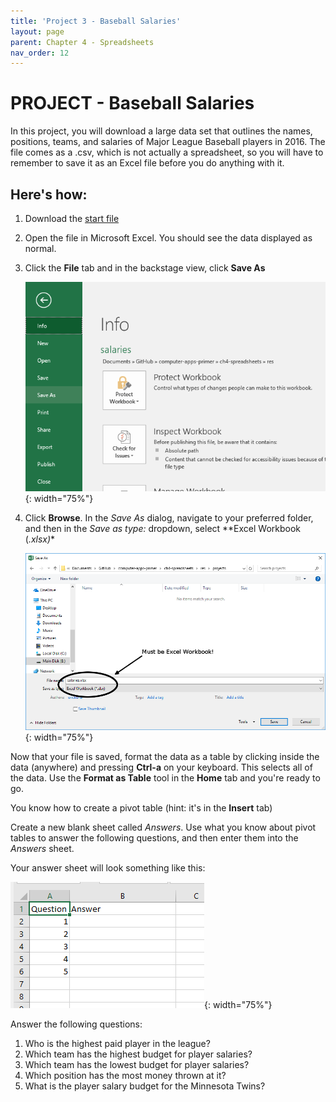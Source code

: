 ```yaml
--- 
title: 'Project 3 - Baseball Salaries'
layout: page
parent: Chapter 4 - Spreadsheets
nav_order: 12
---
```


PROJECT - Baseball Salaries
===========================

In this project, you will download a large data set that outlines the
names, positions, teams, and salaries of Major League Baseball players
in 2016. The file comes as a .csv, which is not actually a spreadsheet,
so you will have to remember to save it as an Excel file before you do
anything with it.

Here's how:
-----------

1.  Download the [start file](res/baseball.csv)
2.  Open the file in Microsoft Excel. You should see the data displayed
    as normal.
3.  Click the **File** tab and in the backstage view, click **Save As**

    ![](images/project_pivot/1.png){: width="75%"}

4.  Click **Browse**. In the *Save As* dialog, navigate to your
    preferred folder, and then in the *Save as type:* dropdown, select
    **Excel Workbook (*.xlsx)*\*

    ![](images/project_pivot/2.png){: width="75%"}

Now that your file is saved, format the data as a table by clicking
inside the data (anywhere) and pressing **Ctrl-a** on your keyboard.
This selects all of the data. Use the **Format as Table** tool in the
**Home** tab and you're ready to go.

You know how to create a pivot table (hint: it's in the **Insert** tab)

Create a new blank sheet called *Answers*. Use what you know about pivot
tables to answer the following questions, and then enter them into the
*Answers* sheet.

Your answer sheet will look something like this:

![](images/project_pivot/3.png){: width="75%"}

Answer the following questions:

1.  Who is the highest paid player in the league?
2.  Which team has the highest budget for player salaries?
3.  Which team has the lowest budget for player salaries?
4.  Which position has the most money thrown at it?
5.  What is the player salary budget for the Minnesota Twins?

